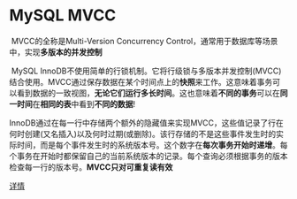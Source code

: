 # MySQL MVCC

​		MVCC的全称是Multi-Version Concurrency Control，通常用于数据库等场景中，实现**多版本的并发控制**		

​		MySQL InnoDB不使用简单的行锁机制。它将行级锁与多版本并发控制(MVCC)结合使用。MVCC通过保存数据在某个时间点上的**快照**来工作。这意味着事务可以看到数据的一致视图，**无论它们运行多长时间**。这也意味着**不同的事务**可以在**同一时间**在**相同的表**中看到**不同的数据**!

​		InnoDB通过在每一行中存储两个额外的隐藏值来实现MVCC，这些值记录了行在何时创建(又名插入)以及何时过期(或删除)。该行存储的不是这些事件发生时的实际时间，而是每个事件发生时的系统版本号。这个数字在**每次事务开始时递增**。每个事务在开始时都保留自己的当前系统版本的记录。每个查询必须根据事务的版本检查每一行的版本号。**MVCC只对可重复读有效**



[详情](https://sadwxqezc.github.io/HuangHuanBlog/mysql/2018/05/01/MVCC.html)

